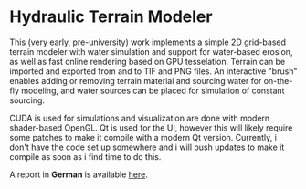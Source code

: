 # Hydraulic Terrain Modeler

This (very early, pre-university) work implements a simple 2D grid-based terrain modeler with water simulation and support for water-based erosion, as well as fast online rendering based on GPU tesselation. Terrain can be imported and exported from and to TIF and PNG files. An interactive "brush" enables adding or removing terrain material and sourcing water for on-the-fly modeling, and water sources can be placed for simulation of constant sourcing.

CUDA is used for simulations and visualization are done with modern shader-based OpenGL.
Qt is used for the UI, however this will likely require some patches to make it compile with a modern Qt version.
Currently, i don't have the code set up somewhere and i will push updates to make it compile as soon as i find time to do this.

A report in **German** is available [here](https://drive.google.com/open?id=11JHhqISbFBbvi_j3kJsj8EUanhBGpt9j).
